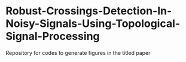 # Robust-Crossings-Detection-In-Noisy-Signals-Using-Topological-Signal-Processing

Repository for codes to generate figures in the titled paper
